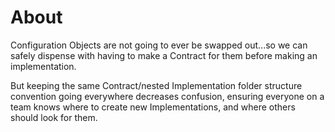 ﻿# About #

Configuration Objects are not going to ever be swapped out...so we can safely dispense with
having to make a Contract for them before making an implementation.

But keeping the same Contract/nested Implementation folder structure convention going everywhere
decreases confusion, ensuring everyone on a team knows where to create new Implementations, 
and where others should look for them.